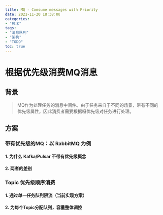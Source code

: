 ```yaml
---
title: MQ - Consume messages with Priority
date: 2021-11-20 18:38:00
categories:
- "技术"
tags:
- "消息队列"
- "架构"
- "TODO"
toc: true
---
```

# 根据优先级消费MQ消息

## 背景

> MQ作为处理任务的消息中间件。由于任务来自于不同的场景，带有不同的优先级属性，因此消费者需要根据呀优先级对任务进行处理。

## 方案

### 带有优先级的MQ：以 RabbitMQ 为例
#### 1. 为什么 Kafka/Pulsar 不带有优先级概念

#### 2. 两者的差别

### Topic 优先级顺序消费
#### 1. 通过单一任务队列限流（当前实现方案）
#### 2. 为每个Topic分配队列，容量整体调控